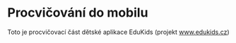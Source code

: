 # Procvičování do mobilu

Toto je procvičovací část dětské aplikace EduKids (projekt www.edukids.cz)

